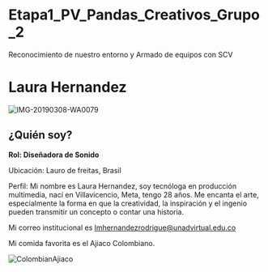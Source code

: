 # Etapa1_PV_Pandas_Creativos_Grupo_2
Reconocimiento de nuestro entorno y Armado de equipos con SCV

# Laura Hernandez

![IMG-20190308-WA0079](https://github.com/user-attachments/assets/6b47b68a-c34c-4b25-a283-28776432a0bd)

## ¿Quién soy?
**Rol: Diseñadora de Sonido**

Ubicación: Lauro de freitas, Brasil

Perfil: Mi nombre es Laura Hernandez, soy tecnóloga en producción multimedia, nací en Villavicencio, Meta, tengo 28 años. Me encanta el arte, especialmente la forma en que la creatividad, la inspiración y el ingenio pueden transmitir un concepto o contar una historia.

Mi correo institucional es lmhernandezrodrigue@unadvirtual.edu.co

Mi comida favorita es el Ajiaco Colombiano.

![ColombianAjiaco](https://github.com/user-attachments/assets/efb6c4d9-7861-443c-8fc1-29cc39c0fc6e)
